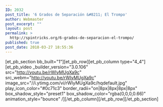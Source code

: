 ```yaml
---
ID: 2032
post_title: '6 Grados de Separación &#8211; El Trompo'
author: Webmaster
post_excerpt: ""
layout: post
permalink: >
  http://spintricks.org/6-grados-de-separacion-el-trompo/
published: true
post_date: 2018-03-27 18:55:36
---
```

[et_pb_section bb_built="1"][et_pb_row][et_pb_column type="4_4"][et_pb_video _builder_version="3.0.106" src="http://youtu.be/rWIyMUgXa9c" src_webm="http://youtu.be/rWIyMUgXa9c" image_src="//i.ytimg.com/vi/rWIyMUgXa9c/hqdefault.jpg" play_icon_color="#0c71c3" border_radii="on|8px|8px|8px|8px" box_shadow_style="preset1" box_shadow_color="rgba(0,0,0,0.66)" animation_style="bounce" /][/et_pb_column][/et_pb_row][/et_pb_section]